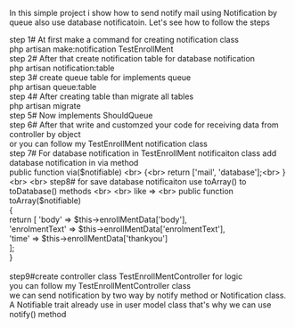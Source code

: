In this simple project i show how to send notify mail using Notification by queue also use database notificatoin. Let's see how to follow the steps

step 1# At first make a command for creating notification class <br>
 php artisan make:notification TestEnrollMent <br>
step 2# After that create notification table for database notification<br>
php artisan notification:table <br>
step 3# create queue table for implements queue <br>
php artisan queue:table <br>
step 4# After creating table than migrate all tables <br>
php artisan migrate <br>
step 5# Now implements ShouldQueue  <br>
step 6# After that write and customzed your code for receiving data from controller by object <br>
or you can follow my TestEnrollMent  notification class <br>
step 7# For database notification in TestEnrollMent notificaiton class add database notification in via method <br>
public function via($notifiable)  <br>
    {<br>
        return ['mail', 'database'];<br>
    }<br>
    <br>
step8# for save database notificaiton use toArray() to toDatabase() methods <br>
<br>
like =>
<br>
public function toArray($notifiable)<br>
    {<br>
        return [
           'body' => $this->enrollMentData['body'], <br>
           'enrolmentText' => $this->enrollMentData['enrolmentText'], <br>
           'time' => $this->enrollMentData['thankyou'] <br>
        ];<br>
    }<br>
 <br>
 step9#create controller class TestEnrollMentController for logic  <br>
 you can follow my TestEnrollMentController class <br> 
 we can send notification by two way by notify method or Notification class. <br>
 A Notifiable trait already use in user model class that's why we can use notify() method
    
